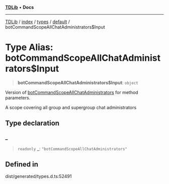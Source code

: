 [**TDLib**](../../../../../../README.md) • **Docs**

***

[TDLib](../../../../../../modules.md) / [index](../../../../../README.md) / [types](../../../README.md) / [default](../README.md) / botCommandScopeAllChatAdministrators$Input

# Type Alias: botCommandScopeAllChatAdministrators$Input

> **botCommandScopeAllChatAdministrators$Input**: `object`

Version of [botCommandScopeAllChatAdministrators](botCommandScopeAllChatAdministrators.md) for method parameters.

A scope covering all group and supergroup chat administrators

## Type declaration

### \_

> `readonly` **\_**: `"botCommandScopeAllChatAdministrators"`

## Defined in

dist/generated/types.d.ts:52491
